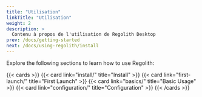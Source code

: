 ```yaml
---
title: "Utilisation"
linkTitle: "Utilisation"
weight: 2
description: >
  Contenu à propos de l'utilisation de Regolith Desktop
prev: /docs/getting-started
next: /docs/using-regolith/install
---
```


Explore the following sections to learn how to use Regolith:

{{< cards >}}
  {{< card link="install/" title="Install" >}}
  {{< card link="first-launch/" title="First Launch" >}}
  {{< card link="basics/" title="Basic Usage" >}}
  {{< card link="configuration/" title="Configuration" >}}
{{< /cards >}}
